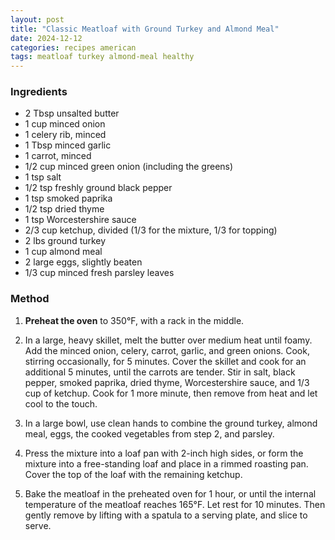 ```yaml
---
layout: post
title: "Classic Meatloaf with Ground Turkey and Almond Meal"
date: 2024-12-12
categories: recipes american
tags: meatloaf turkey almond-meal healthy
---
```


### Ingredients

- 2 Tbsp unsalted butter
- 1 cup minced onion
- 1 celery rib, minced
- 1 Tbsp minced garlic
- 1 carrot, minced
- 1/2 cup minced green onion (including the greens)
- 1 tsp salt
- 1/2 tsp freshly ground black pepper
- 1 tsp smoked paprika
- 1/2 tsp dried thyme
- 1 tsp Worcestershire sauce
- 2/3 cup ketchup, divided (1/3 for the mixture, 1/3 for topping)
- 2 lbs ground turkey
- 1 cup almond meal
- 2 large eggs, slightly beaten
- 1/3 cup minced fresh parsley leaves

### Method

1. **Preheat the oven** to 350°F, with a rack in the middle.

2. In a large, heavy skillet, melt the butter over medium heat until foamy. Add the minced onion, celery, carrot, garlic, and green onions. Cook, stirring occasionally, for 5 minutes. Cover the skillet and cook for an additional 5 minutes, until the carrots are tender. Stir in salt, black pepper, smoked paprika, dried thyme, Worcestershire sauce, and 1/3 cup of ketchup. Cook for 1 more minute, then remove from heat and let cool to the touch.

3. In a large bowl, use clean hands to combine the ground turkey, almond meal, eggs, the cooked vegetables from step 2, and parsley.

4. Press the mixture into a loaf pan with 2-inch high sides, or form the mixture into a free-standing loaf and place in a rimmed roasting pan. Cover the top of the loaf with the remaining ketchup.

5. Bake the meatloaf in the preheated oven for 1 hour, or until the internal temperature of the meatloaf reaches 165°F. Let rest for 10 minutes. Then gently remove by lifting with a spatula to a serving plate, and slice to serve.